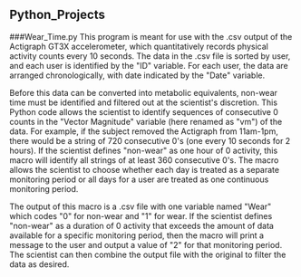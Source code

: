## Python_Projects
###Wear_Time.py
This program is meant for use with the .csv output of the Actigraph GT3X accelerometer, which quantitatively records physical activity counts every 10 seconds. The data in the .csv file is sorted by user, and each user is identified by the "ID" variable.  For each user, the data are arranged chronologically, with date indicated by the "Date" variable.

Before this data can be converted into metabolic equivalents, non-wear time must be identified and filtered out at the scientist's discretion. This Python code allows the scientist to identify sequences of consecutive 0 counts in the "Vector Magnitude" variable (here renamed as "vm") of the data. For example, if the subject removed the Actigraph from 11am-1pm, there would be a string of 720 consecutive 0's (one every 10 seconds for 2 hours). If the scientist defines "non-wear" as one hour of 0 activity, this macro will identify all strings of at least 360 consecutive 0's. The macro allows the scientist to choose whether each day is treated as a separate monitoring period or all days for a user are treated as one continuous monitoring period.

The output of this macro is a .csv file with one variable named "Wear" which codes "0" for non-wear and "1" for wear. If the scientist defines "non-wear" as a duration of 0 activity that exceeds the amount of data available for a specific monitoring period, then the macro will print a message to the user and output a value of "2" for that monitoring period. The scientist can then combine the output file with the original to filter the data as desired.